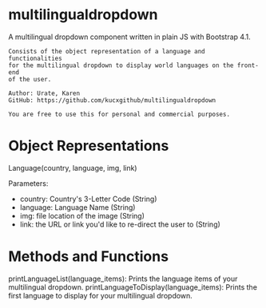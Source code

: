 # multilingualdropdown
A multilingual dropdown component written in plain JS with Bootstrap 4.1.



	Consists of the object representation of a language and functionalities 
	for the multilingual dropdown to display world languages on the front-end 
	of the user.
	
	Author: Urate, Karen
	GitHub: https://github.com/kucxgithub/multilingualdropdown
	
	You are free to use this for personal and commercial purposes.
	

<h1>Object Representations</h1>

Language(country, language, img, link)

Parameters:
<ul>
	<li>country: Country's 3-Letter Code (String)</li>
	<li>language: Language Name (String)</li>
	<li>img: file location of the image (String)</li>
	<li>link: the URL or link you'd like to re-direct the user to (String)</li>
</ul>

<h1>Methods and Functions</h1>

printLanguageList(language_items): Prints the language items of your multilingual dropdown.
printLanguageToDisplay(language_items): Prints the first language to display for your multilingual dropdown.

